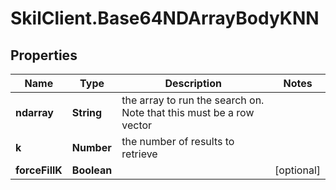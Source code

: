 # SkilClient.Base64NDArrayBodyKNN

## Properties
Name | Type | Description | Notes
------------ | ------------- | ------------- | -------------
**ndarray** | **String** | the array to run the search on. Note that this must be a row vector | 
**k** | **Number** | the number of results to retrieve | 
**forceFillK** | **Boolean** |  | [optional] 


